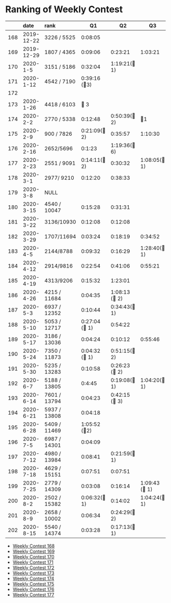 # Ranking of Weekly Contest



|     | date       | rank         | Q1                 | Q2                | Q3                | Q4  |
|:--- |:---------- |:------------ | ------------------ | ----------------- | ----------------- | --- |
| 168 | 2019-12-22 | 3226 / 5525  | 0:08:05            |                   |                   |     |
| 169 | 2019-12-29 | 1807 / 4365  | 0:09:06            | 0:23:21           | 1:03:21           |     |
| 170 | 2020-1-5   | 3151 / 5186  | 0:32:04            | 1:19:21(:bug:1)   |                   |     |
| 171 | 2020-1-12  | 4542 / 7190  | 0:39:16  (:bug:3)  |                   |                   |     |
| 172 |            |              |                    |                   |                   |     |
| 173 | 2020-1-26  | 4418 / 6103  | :bug: 3            |                   |                   |     |
| 174 | 2020-2-2   | 2770 / 5338  | 0:12:48            | 0:50:39(:bug:2)   | :bug:1            |     |
| 175 | 2020-2-9   | 900 / 7826   | 0:21:09(:bug: 2)   | 0:35:57           | 1:10:30           |     |
| 176 | 2020-2-16  | 2652/5696    | 0:1:23             | 1:19:36(:bug:6)   |                   |     |
| 177 | 2020-2-23  | 2551 / 9091  | 0:14:11(:bug: 2)   | 0:30:32           | 1:08:05(:bug: 1)  |     |
| 178 | 2020-3-1   | 2977/ 9210   | 0:12:20            | 0:38:33           |                   |     |
| 179 | 2020-3-8   | NULL         |                    |                   |                   |     |
| 180 | 2020-3-15  | 4540 / 10047 | 0:15:28            | 0:31:31           |                   |     |
| 181 | 2020-3-22  | 3136/10930   | 0:12:08            | 0:12:08           |                   |     |
| 182 | 2020-3-29  | 1707/11694   | 0:03:24            | 0:18:19           | 0:34:52           |     |
| 183 | 2020-4-5   | 2144/8788    | 0:09:32            | 0:16:29           | 1:28:40(:bug: 1)  |     |
| 184 | 2020-4-12  | 2914/9816    | 0:22:54            | 0:41:06           | 0:55:21           |     |
| 185 | 2020-4-19  | 4313/9206    | 0:15:32            | 1:23:01           |                   |     |
| 186 | 2020-4-26  | 4215 / 11684 | 0:04:35            | 1:08:13 (:bug: 2) |                   |     |
| 187 | 2020-5-3   | 6937 / 12352 | 0:10:44            | 0:34:43(:bug: 1)  |                   |     |
| 188 | 2020-5-10  | 5053 / 12717 | 0:27:04  (:bug: 1) | 0:54:22           |                   |     |
| 189 | 2020-5-17  | 3186 / 13036 | 0:04:24            | 0:10:12           | 0:55:46           |     |
| 190 | 2020-5-24  | 7350 / 11873 | 0:04:32 (:bug: 1)  | 0:51:15(:bug:2)   |                   |     |
| 191 | 2020-5-30  | 5235 / 13283 | 0:10:58            | 0:26:23 (:bug: 2) |                   |     |
| 192 | 2020-6-7   | 5188 / 13805 | 0:4:45             | 0:19:08(:bug: 1)  | 1:04:20(:bug: 1)  |     |
| 193 | 2020-6-14  | 7601 / 13794 | 0:04:23            | 0:42:15 (:bug: 3) |                   |     |
| 194 | 2020-6-21  | 5937 / 13808 | 0:04:18            |                   |                   |     |
| 195 | 2020-6-28  | 5409 / 11469 | 1:05:52  (:bug:2)  |                   |                   |     |
| 196 | 2020-7-5   | 6987 / 14301 | 0:04:09            |                   |                   |     |
| 197 | 2020-7-12  | 4980 / 13984 | 0:08:41            | 0:21:59(:bug: 1)  |                   |     |
| 198 | 2020-7-18  | 4629 / 15151 | 0:07:51            | 0:07:51           |                   |     |
| 199 | 2020-7-25  | 2779 / 14309 | 0:03:08            | 0:16:14           | 1:09:43 (:bug: 1) |     |
| 200 | 2020-8-2   | 2502 / 15382 | 0:06:32(:bug: 1)   | 0:14:02           | 1:04:24(:bug: 1)  |     |
| 201 | 2020-8-9   | 2658 / 10002 | 0:06:34            | 0:24:29(:bug: 2)  |                   |     |
| 202 | 2020-8-15  | 5540 / 14374 | 0:03:28            | 0:17:13(:bug: 1)  |                   |     |


-   [Weekly Contest 168](https://leetcode.com/contest/weekly-contest-168/)
-   [Weekly Contest 169](https://leetcode.com/contest/weekly-contest-169/ranking)
-   [Weekly Contest 170](https://leetcode.com/contest/weekly-contest-170/ranking/)
-   [Weekly Contest 171](https://leetcode.com/contest/weekly-contest-171/ranking/)
-   [Weekly Contest 172](https://leetcode.com/contest/weekly-contest-172/ranking/)
-   [Weekly Contest 173](https://leetcode.com/contest/weekly-contest-173/ranking/)
-   [Weekly Contest 174](https://leetcode.com/contest/weekly-contest-174/ranking/)
-   [Weekly Contest 175](https://leetcode.com/contest/weekly-contest-175/ranking/)
-   [Weekly Contest 176](https://leetcode.com/contest/weekly-contest-176/ranking/)
-   [Weekly Contest 177](https://leetcode.com/contest/weekly-contest-177/ranking/)
